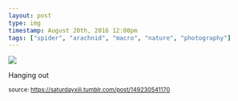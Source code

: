 ```yaml
---
layout: post
type: img
timestamp: August 20th, 2016 12:00pm
tags: ["spider", "arachnid", "macro", "nature", "photography"]
---
```

<img src="https://saturdayxiii.github.io/media/149230541170.jpg"/>

Hanging out
 
  
<small>source: https://saturdayxiii.tumblr.com/post/149230541170</small>